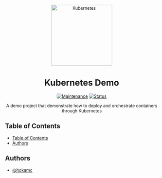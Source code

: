 <p align="center">
<img src="https://logos-download.com/wp-content/uploads/2018/09/Kubernetes_Logo.png"  width="200" alt="Kubernetes"></a>
</p>
<h1 align="center">Kubernetes Demo</h1>

<div align="center">

[![Maintenance](https://img.shields.io/badge/Maintained%3F-yes-green.svg)]()
[![Status](https://img.shields.io/badge/status-active-success.svg)]()

</div>

<p align="center"> 
A demo project that demonstrate how to deploy and orchestrate containers through Kubernetes 
<br></p>

## Table of Contents

- [Table of Contents](#table-of-contents)
- [Authors](#authors)

## Authors

- [@hokamc](https://github.com/hokamc)
